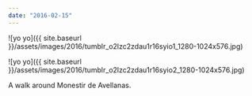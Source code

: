 ```yaml
---
date: "2016-02-15"
---
```


![yo yo]({{ site.baseurl }}/assets/images/2016/tumblr_o2lzc2zdau1r16syio1_1280-1024x576.jpg)

![yo yo]({{ site.baseurl }}/assets/images/2016/tumblr_o2lzc2zdau1r16syio2_1280-1024x576.jpg)

A walk around Monestir de Avellanas.
